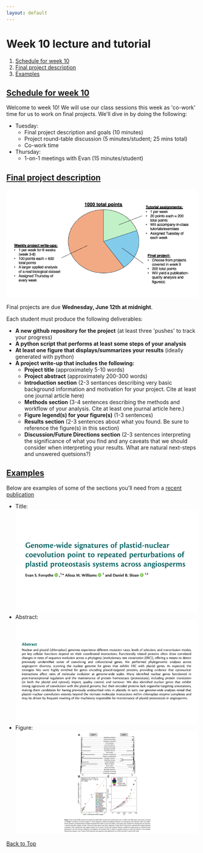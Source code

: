 ```yaml
---
layout: default
---
```


<a name="top"></a>

# Week 10 lecture and tutorial
1. [Schedule for week 10](#sched)
2. [Final project description](#final)
3. [Examples](#examples)


## <ins>**Schedule for week 10**</ins> <a name="sched"></a>
Welcome to week 10! We will use our class sessions this week as 'co-work' time for us to work on final projects. We'll dive in by doing the following:

- Tuesday:
  - Final project description and goals (10 minutes)
  - Project round-table discussion (5 minutes/student; 25 mins total)
  - Co-work time
- Thursday:
  - 1-on-1 meetings with Evan (15 minutes/student)  

## <ins>**Final project description**</ins> <a name="final"></a>

![Points structure of BB 485](/Images/Week01/points_piechart.png)

Final projects are due **Wednesday, June 12th at midnight**.

Each student must produce the following deliverables:
- **A new github repository for the project** (at least three 'pushes' to track your progress)
- **A python script that performs at least some steps of your analysis**
- **At least one figure that displays/summarizes your results** (ideally generated with python)
- **A project write-up that includes the following:**
  - **Project title** (approximately 5-10 words)
  - **Project abstract** (approximately 200-300 words)
  - **Introduction section** (2-3 sentances describing very basic background information and motivation for your project. Cite at least one journal article here)
  - **Methods section** (3-4 sentences describing the methods and workflow of your analysis. Cite at least one journal article here.)
  - **Figure legend(s) for your figure(s)** (1-3 sentences)
  - **Results section** (2-3 sentences about what you found. Be sure to reference the figure(s) in this section)
  - **Discussion/Future Directions section** (2-3 sentences interpreting the significance of what you find and any caveats that we should consider when interpreting your results. What are natural next-steps and unswered quetsions?)


## <ins>**Examples**</ins> <a name="examples"></a>

Below are examples of some of the sections you'll need from a [recent publication](https://academic.oup.com/plcell/article/33/4/980/6122720?login=true)

- Title:
![title](/Images/Week10/title.png)
- Abstract:
![abstract](/Images/Week10/abstract.png)
- Figure:
![figures](/Images/Week10/figures.png)

[Back to Top](#top)
